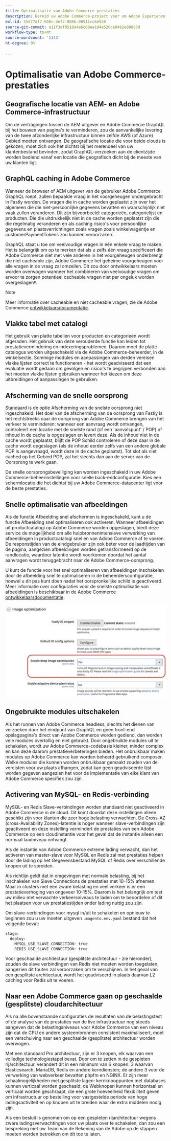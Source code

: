 ```yaml
---
title: Optimalisatie van Adobe Commerce-prestaties
description: Bereid uw Adobe Commerce-project voor om Adobe Experience Manager als CMS te gebruiken door enkele standaardinstellingen te wijzigen.
exl-id: 55d77af7-508c-4ef7-888b-00911cc6e920
source-git-commit: a11f3ef0519a4a6c08ea1d4e520ce0462e88885d
workflow-type: tm+mt
source-wordcount: '1143'
ht-degree: 0%

---
```


# Optimalisatie van Adobe Commerce-prestaties

## Geografische locatie van AEM- en Adobe Commerce-infrastructuur

Om de vertragingen tussen de AEM uitgever en Adobe Commerce GraphQL bij het bouwen van pagina&#39;s te verminderen, zou de aanvankelijke levering van de twee afzonderlijke infrastructuur binnen zelfde AWS (of Azure) Gebied moeten ontvangen. De geografische locatie die voor beide clouds is gekozen, moet zich ook het dichtst bij het merendeel van uw klantenbestand bevinden, zodat GraphQL-verzoeken aan de clientzijde worden bediend vanaf een locatie die geografisch dicht bij de meeste van uw klanten ligt.

## GraphQL caching in Adobe Commerce

Wanneer de browser of AEM uitgever van de gebruiker Adobe Commerce GraphQL roept, zullen bepaalde vraag in het voorgeheugen ondergebracht in Fastly worden. De vragen die in cache worden geplaatst zijn over het algemeen die die niet-persoonlijke gegevens bevatten en waarschijnlijk niet vaak zullen veranderen. Dit zijn bijvoorbeeld: categorieën, categorielijst en producten. Die die uitdrukkelijk niet in de cache worden geplaatst zijn die die regelmatig veranderen en als caching risico&#39;s voor persoonlijke gegevens en plaatsverrichtingen zoals vragen zoals winkelwagentje en customerPaymentTokens zou kunnen veroorzaken.

GraphQL staat u toe om veelvoudige vragen in één enkele vraag te maken. Het is belangrijk om op te merken dat als u zelfs één vraag specificeert die Adobe Commerce niet met vele anderen in het voorgeheugen onderbrengt die niet cacheable zijn, Adobe Commerce het geheime voorgeheugen voor alle vragen in de vraag zal omzeilen. Dit zou door ontwikkelaars moeten worden overwogen wanneer het combineren van veelvoudige vragen om ervoor te zorgen potentieel cacheable vragen niet per ongeluk worden overgeslagen‡.

>[!NOTE]
>
> Meer informatie over cacheable en niet cacheable vragen, zie de Adobe Commerce [ontwikkelaarsdocumentatie](https://devdocs.magento.com/guides/v2.4/graphql/caching.html).

## Vlakke tabel met catalogi

Het gebruik van platte tabellen voor producten en categorieën wordt afgeraden. Het gebruik van deze verouderde functie kan leiden tot prestatievermindering en indexeringsproblemen. Daarom moet de platte catalogus worden uitgeschakeld via de Adobe Commerce-beheerder, in de winkelsectie. Sommige modules en aanpassingen van derden vereisen vlakke lijsten correct te functioneren - het wordt geadviseerd dat een evaluatie wordt gedaan om gevolgen en risico&#39;s te begrijpen verbonden aan het moeten vlakke lijsten gebruiken wanneer het kiezen om deze uitbreidingen of aanpassingen te gebruiken.

## Afscherming van de snelle oorsprong

Standaard is de optie Afscherming van de snelste oorsprong niet ingeschakeld. Het doel van de afscherming van de oorsprong van Fastly is het rechtstreeks naar de oorsprong van Adobe Commerce brengen van het verkeer te verminderen: wanneer een aanvraag wordt ontvangen, controleert een locatie met de snelste rand (of een &#39;aanvalspunt&#39; / POP) of inhoud in de cache is opgeslagen en levert deze. Als de inhoud niet in de cache wordt geplaatst, blijft de POP Schild controleren of deze daar in de cache wordt opgeslagen (als de inhoud eerder zelfs van een andere globale POP is aangevraagd, wordt deze in de cache geplaatst). Tot slot als niet cached op het Gebied POP, zal het slechts dan aan de server van de Oorsprong te werk gaan.

De snelle oorsprongsbeveiliging kan worden ingeschakeld in uw Adobe Commerce-beheerinstellingen voor snelle back-endconfiguratie. Kies een schermlocatie die het dichtst bij uw Adobe Commerce-datacenter ligt voor de beste prestaties.

## Snelle optimalisatie van afbeeldingen

Als de functie Afbeelding snel afschermen is ingeschakeld, kunt u de functie Afbeelding snel optimaliseren ook activeren. Wanneer afbeeldingen uit productcatalogi op Adobe Commerce worden opgeslagen, biedt deze service de mogelijkheid om alle hulpbronnenintensieve verwerking van afbeeldingen in productcatalogi snel en van Adobe Commerce af te voeren. De responstijden van de eindgebruiker zijn ook beter voor de laadtijden van de pagina, aangezien afbeeldingen worden getransformeerd op de randlocatie, waardoor latentie wordt voorkomen doordat het aantal aanvragen wordt teruggebracht naar de Adobe Commerce-oorsprong.

U kunt de functie voor het snel optimaliseren van afbeeldingen inschakelen door de afbeelding snel te optimaliseren in de beheerdersconfiguratie, hoewel u dit pas kunt doen nadat het oorspronkelijke schild is geactiveerd. Meer informatie over configuraties voor de snelste optimalisatie van afbeeldingen is beschikbaar in de Adobe Commerce [ontwikkelaarsdocumentatie](https://devdocs.magento.com/cloud/cdn/fastly-image-optimization.html).

![Screenshot van de instellingen voor snelle optimalisatie van afbeeldingen in Adobe Commerce Admin](../assets/commerce-at-scale/image-optimization.svg)

## Ongebruikte modules uitschakelen

Als het runnen van Adobe Commerce headless, slechts het dienen van verzoeken door het eindpunt van GraphQL en geen front-end opslagpagina&#39;s direct van Adobe Commerce worden gediend, dan worden vele modules overtollig en niet gebruikt. Door ongebruikte modules uit te schakelen, wordt uw Adobe Commerce-codebasis kleiner, minder complex en kan deze daarom prestatieverbeteringen bieden. Het onbruikbaar maken modules op Adobe Commerce kan worden beheerd gebruikend composer. Welke modules die kunnen worden onbruikbaar gemaakt zouden van de vereisten voor uw plaats afhangen, zodat kan geen geadviseerde lijst worden gegeven aangezien het voor de implementatie van elke klant van Adobe Commerce specifiek zou zijn.

## Activering van MySQL- en Redis-verbinding

MySQL- en Redis Slave-verbindingen worden standaard niet geactiveerd in Adobe Commerce in de cloud. Dit komt doordat deze instellingen alleen geschikt zijn voor klanten die zeer hoge belasting verwachten. De Cross-AZ (cross-Availability Zones)-latentie is hoger wanneer slave-verbindingen zijn geactiveerd en deze instelling vermindert de prestaties van een Adobe Commerce op een cloudinstantie voor het geval dat de instantie alleen een normaal laadniveau ontvangt.

Als de instantie van Adobe Commerce extreme lading verwacht, dan het activeren van master-slave voor MySQL en Redis zal met prestaties helpen door de lading op het Gegevensbestand MySQL of Redis over verschillende knopen uit te spreiden.

Als richtlijn geldt dat in omgevingen met normale belasting, bij het inschakelen van Slave Connections de prestaties met 10-15% afnemen. Maar in clusters met een zware belasting en veel verkeer is er een prestatieverhoging van ongeveer 10-15%. Daarom is het belangrijk om test uw milieu met verwachte verkeersniveaus te laden om te beoordelen of dit het plaatsen voor uw prestatiestijden onder lading nuttig zou zijn.

Om slave-verbindingen voor mysql in/uit te schakelen en opnieuw te beginnen zou u uw moeten uitgeven `.magento.env.yaml` bestand dat het volgende bevat:

```
stage:
  deploy:
    MYSQL_USE_SLAVE_CONNECTION: true
    REDIS_USE_SLAVE_CONNECTION: true
```

Voor geschaalde architectuur (gesplitste architectuur - zie hieronder), zouden de slave verbindingen van Redis niet moeten worden toegelaten, aangezien dit fouten zal veroorzaken om te verschijnen. In het geval van een gesplitste architectuur, wordt het geadviseerd in plaats daarvan L2 caching voor Redis uit te voeren.

## Naar een Adobe Commerce gaan op geschaalde (gesplitste) cloudarchitectuur

Als na alle bovenstaande configuraties de resultaten van de belastingstest of de analyse van de prestaties van de live infrastructuur nog steeds aangeven dat de belastingsniveaus voor Adobe Commerce van een niveau zijn dat de CPU en andere systeembronnen consistent maximaliseert, moet een verschuiving naar een geschaalde (gesplitste) architectuur worden overwogen.

Met een standaard Pro architectuur, zijn er 3 knopen, elk waarvan een volledige technologiestapel bevat. Door om te zetten in de gespleten rijarchitectuur, verandert dit in een minimum van 6 knopen: 3 waarvan Elasticsearch, MariaDB, Redis en andere kerndiensten; de andere 3 voor de verwerking van webverkeer bevatten phpfm en NGINX. Er zijn meer schaalmogelijkheden met gesplitste lagen: kernknooppunten met databases kunnen verticaal worden geschaald; de Webknopen kunnen horizontaal en verticaal worden geschraapt, die een grote hoeveelheid flexibiliteit geven om infrastructuur op bestelling voor vastgestelde periode van hoge ladingsactiviteit en op knopen uit te breiden waar de extra middelen nodig zijn.

Als een besluit is genomen om op een gespleten rijarchitectuur wegens zware ladingsverwachtingen voor uw plaats over te schakelen, dan zou een bespreking met uw Team van de Rekening van de Adobe op de stappen moeten worden betrokken om dit toe te laten.

